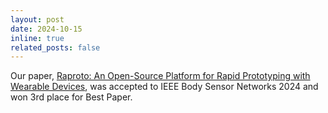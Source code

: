 ```yaml
---
layout: post
date: 2024-10-15
inline: true
related_posts: false
---
```

Our paper, <a href="assets/pdf/raproto.pdf">Raproto: An Open-Source Platform for Rapid Prototyping with Wearable Devices</a>, was accepted to IEEE Body Sensor Networks 2024 and won 3rd place for Best Paper. 